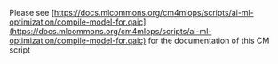 Please see [https://docs.mlcommons.org/cm4mlops/scripts/ai-ml-optimization/compile-model-for.qaic](https://docs.mlcommons.org/cm4mlops/scripts/ai-ml-optimization/compile-model-for.qaic) for the documentation of this CM script
